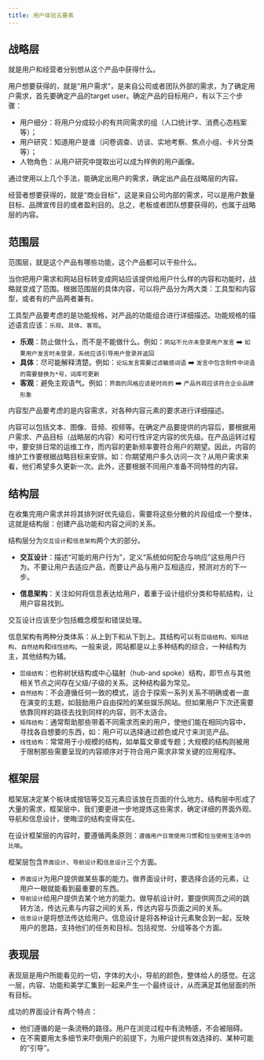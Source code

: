 ```yaml
---
title: 用户体验五要素
---
```


## 战略层

就是用户和经营者分别想从这个产品中获得什么。

用户想要获得的，就是“用户需求”，是来自公司或者团队外部的需求，为了确定用户需求，首先要确定产品的target user。确定产品的目标用户，有以下三个步骤：

- 用户细分：将用户分成较小的有共同需求的组（人口统计学、消费心态档案等）；
- 用户研究：知道用户是谁（问卷调查、访谈、实地考察、焦点小组、卡片分类等）；
- 人物角色：从用户研究中提取出可以成为样例的用户画像。

通过使用以上几个手法，能确定出用户的需求，确定出产品在战略层的内容。

经营者想要获得的，就是“商业目标”，这是来自公司内部的需求，可以是用户数量目标、品牌宣传目的或者盈利目的。总之，老板或者团队想要获得的，也属于战略层的内容。

## 范围层

范围层，就是这个产品有哪些功能，这个产品都可以干些什么。

当你把用户需求和网站目标转变成网站应该提供给用户什么样的内容和功能时，战略就变成了范围。根据范围层的具体内容，可以将产品分为两大类：工具型和内容型，或者有的产品两者兼有。

工具型产品要考虑的是功能规格，对产品的功能组合进行详细描述。功能规格的描述语言应该：`乐观`、`具体`、`客观`。

- **乐观**：防止做什么，而不是不能做什么。例如：`网站不允许未登录用户发言` ➡️ `如果用户发言时未登录，系统应该引导用户登录并返回`
- **具体**：尽可能解释清楚。例如：`论坛发言需要过滤敏感词语` ➡️ `发言中包含附件中词语的需要替换为*号，词库可更新`
- **客观**：避免主观语气。例如：`界面的风格应该是时尚的` ➡️ `产品外观应该符合企业品牌形象`

内容型产品要考虑的是内容需求，对各种内容元素的要求进行详细描述。

内容可以包括文本、图像、音频、视频等。在确定产品要提供的内容后，要根据用户需求、产品目标（战略层的内容）和可行性评定内容的优先级。在产品运转过程中，要安排日常的运维工作，而内容的更新频率要符合用户的期望。因此，内容的维护工作要根据战略目标来安排。如：你期望用户多久访问一次？从用户需求来看，他们希望多久更新一次。此外，还要根据不同用户准备不同特性的内容。

## 结构层
在收集完用户需求并将其排列好优先级后，需要将这些分散的片段组成一个整体，这就是结构层：创建产品功能和内容之间的关系。

结构层分为`交互设计`和`信息架构`两个大的部分。

- **交互设计**：描述“可能的用户行为”，定义“系统如何配合与响应”这些用户行为。不要让用户去适应产品，而要让产品与用户互相适应，预测对方的下一步。

- **信息架构**：关注如何将信息表达给用户，着重于设计组织分类和导航结构，让用户容易找到。

交互设计应该至少包括概念模型和错误处理。

信息架构有两种分类体系：从上到下和从下到上。其结构可以有`层级结构`、`矩阵结构`、`自然结构`和`线性结构`。一般来说，网站都是以上多种结构的综合，一种结构为主，其他结构为辅。

- `层级结构`：也称树状结构或中心辐射（hub-and spoke）结构，即节点与其他相关节点之间存在父级/子级的关系。这种结构最为常见。
- `自然结构`：不会遵循任何一致的模式，适合于探索一系列关系不明确或者一直在演变的主题，如鼓励用户自由探险的某些娱乐网站。但如果用户下次还需要依靠同样的路径去找到同样的内容，则不太适合。
- `矩阵结构`：通常帮助那些带着不同需求而来的用户，使他们能在相同内容中，寻找各自想要的东西，如：用户可以选择通过颜色或尺寸来浏览产品。
- `线性结构`：常常用于小规模的结构，如单篇文章或专题；大规模的结构则被用于限制那些需要呈现的内容顺序对于符合用户需求非常关键的应用程序。

## 框架层
框架层决定某个板块或按钮等交互元素应该放在页面的什么地方。结构层中形成了大量的需求，框架层中，我们要更进一步地提炼这些需求，确定详细的界面外观、导航和信息设计，使晦涩的结构变得实在。

在设计框架层的内容时，要遵循两条原则：`遵循用户日常使用习惯`和`恰当使用生活中的比喻`。

框架层包含`界面设计`、`导航设计`和`信息设计`三个方面。

- `界面设计`为用户提供做某些事的能力。做界面设计时，要选择合适的元素，让用户一眼就能看到最重要的东西。
- `导航设计`给用户提供去某个地方的能力。做导航设计时，要提供网页之间的跳转方法，传达元素与内容之间的关系，传达内容与页面之间的关系。
- `信息设计`是将想法传达给用户。信息设计是将各种设计元素聚合到一起，反映用户的思路，支持他们的任务和目标。包括视觉、分组等各个方面。

## 表现层
表现层是用户所能看见的一切，字体的大小，导航的颜色，整体给人的感觉。在这一层，内容、功能和美学汇集到一起来产生一个最终设计，从而满足其他层面的所有目标。

成功的界面设计有两个特点：
- 他们遵循的是一条流畅的路径。用户在浏览过程中有流畅感，不会被阻碍。
- 在不需要用太多细节来吓倒用户的前提下，为用户提供有效选择的、某种可能的“引导”。